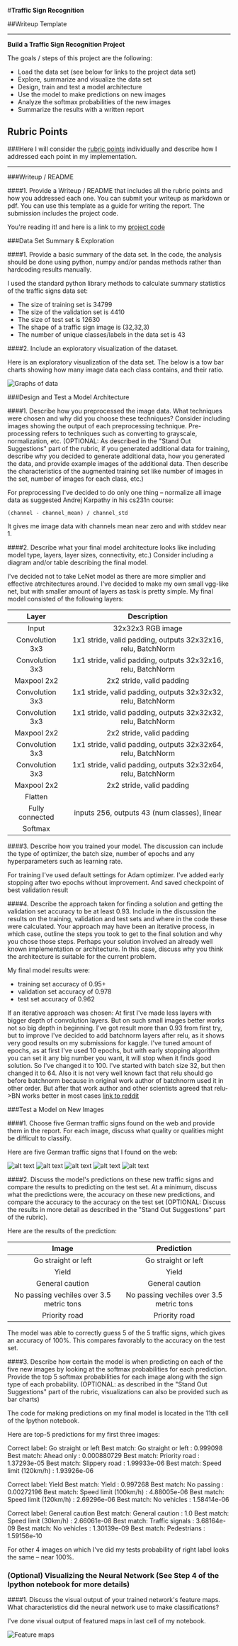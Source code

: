 #**Traffic Sign Recognition**

##Writeup Template

---

**Build a Traffic Sign Recognition Project**

The goals / steps of this project are the following:
* Load the data set (see below for links to the project data set)
* Explore, summarize and visualize the data set
* Design, train and test a model architecture
* Use the model to make predictions on new images
* Analyze the softmax probabilities of the new images
* Summarize the results with a written report


[//]: # (Image References)

[graphs]: ./graphs.png "Graphs"
[acts]: ./acts.png "Feature maps"
[image0]: ./signs_from_web/0.png "Traffic Sign 1"
[image1]: ./signs_from_web/1.png "Traffic Sign 2"
[image2]: ./signs_from_web/2.png "Traffic Sign 3"
[image3]: ./signs_from_web/3.png "Traffic Sign 4"
[image4]: ./signs_from_web/4.png "Traffic Sign 5"

## Rubric Points
###Here I will consider the [rubric points](https://review.udacity.com/#!/rubrics/481/view) individually and describe how I addressed each point in my implementation.

---
###Writeup / README

####1. Provide a Writeup / README that includes all the rubric points and how you addressed each one. You can submit your writeup as markdown or pdf. You can use this template as a guide for writing the report. The submission includes the project code.

You're reading it! and here is a link to my [project code](https://github.com/udacity/CarND-Traffic-Sign-Classifier-Project/blob/master/Traffic_Sign_Classifier.ipynb)

###Data Set Summary & Exploration

####1. Provide a basic summary of the data set. In the code, the analysis should be done using python, numpy and/or pandas methods rather than hardcoding results manually.

I used the standard python library methods to calculate summary statistics of the traffic
signs data set:

* The size of training set is 34799
* The size of the validation set is 4410
* The size of test set is 12630
* The shape of a traffic sign image is (32,32,3)
* The number of unique classes/labels in the data set is 43

####2. Include an exploratory visualization of the dataset.

Here is an exploratory visualization of the data set. The below is a tow bar charts showing how many image data each class contains, and their ratio.

![Graphs of data][graphs]

###Design and Test a Model Architecture

####1. Describe how you preprocessed the image data. What techniques were chosen and why did you choose these techniques? Consider including images showing the output of each preprocessing technique. Pre-processing refers to techniques such as converting to grayscale, normalization, etc. (OPTIONAL: As described in the "Stand Out Suggestions" part of the rubric, if you generated additional data for training, describe why you decided to generate additional data, how you generated the data, and provide example images of the additional data. Then describe the characteristics of the augmented training set like number of images in the set, number of images for each class, etc.)

For preprocessing I've decided to do only one thing – normalize all image data as suggested Andrej Karpathy in his cs231n course:

`(channel - channel_mean) / channel_std`

It gives me image data with channels mean near zero and with stddev near 1.


####2. Describe what your final model architecture looks like including model type, layers, layer sizes, connectivity, etc.) Consider including a diagram and/or table describing the final model.

I've decided not to take LeNet model as there are more simplier and effective atrchitectures around.
I've decided to make my own small vgg-like net, but with smaller amount of layers as task is pretty simple.
My final model consisted of the following layers:

| Layer         		|     Description	        					|
|:---------------------:|:---------------------------------------------:|
| Input         		    | 32x32x3 RGB image   							|
| Convolution 3x3     	| 1x1 stride, valid padding, outputs 32x32x16, relu, BatchNorm 	|
| Convolution 3x3     	| 1x1 stride, valid padding, outputs 32x32x16, relu, BatchNorm 	|
| Maxpool 2x2           | 2x2 stride, valid padding |
| Convolution 3x3     	| 1x1 stride, valid padding, outputs 32x32x32, relu, BatchNorm 	|
| Convolution 3x3     	| 1x1 stride, valid padding, outputs 32x32x32, relu, BatchNorm 	|
| Maxpool 2x2           | 2x2 stride, valid padding |
| Convolution 3x3     	| 1x1 stride, valid padding, outputs 32x32x64, relu, BatchNorm 	|
| Convolution 3x3     	| 1x1 stride, valid padding, outputs 32x32x64, relu, BatchNorm 	|
| Maxpool 2x2           | 2x2 stride, valid padding |
| Flatten	              | |
| Fully connected		    | inputs 256, outputs 43 (num classes), linear 									|
| Softmax			        	| |



####3. Describe how you trained your model. The discussion can include the type of optimizer, the batch size, number of epochs and any hyperparameters such as learning rate.

For training I've used default settings for Adam optimizer. I've added early stopping after two epochs without improvement.
And saved checkpoint of best validation result

####4. Describe the approach taken for finding a solution and getting the validation set accuracy to be at least 0.93. Include in the discussion the results on the training, validation and test sets and where in the code these were calculated. Your approach may have been an iterative process, in which case, outline the steps you took to get to the final solution and why you chose those steps. Perhaps your solution involved an already well known implementation or architecture. In this case, discuss why you think the architecture is suitable for the current problem.

My final model results were:
* training set accuracy of 0.95+
* validation set accuracy of 0.978
* test set accuracy of 0.962

If an iterative approach was chosen:
At first I've made less layers with bigger depth of convolution layers. But on such small images better works not so big depth in beginning.
I've got result more than 0.93 from first try, but to improve I've decided to add batchnorm layers after relu, as it shows very good results on my submissions for kaggle.
I've tuned amount of epochs, as at first I've used 10 epochs, but with early stopping algorithm you can set it any big number you want, it will stop when it finds good solution. So I've changed it to 100. I've started with batch size 32, but then changed it to 64.
Also it is not very well known fact that relu should go before batchnorm because in original work author of batchnorm used it in other order. But after that work author and other scientists agreed that relu->BN works better in most cases [link to reddit](https://www.reddit.com/r/MachineLearning/comments/67gonq/d_batch_normalization_before_or_after_relu/)


###Test a Model on New Images

####1. Choose five German traffic signs found on the web and provide them in the report. For each image, discuss what quality or qualities might be difficult to classify.

Here are five German traffic signs that I found on the web:

![alt text][image0] ![alt text][image1] ![alt text][image2]
![alt text][image3] ![alt text][image4]

####2. Discuss the model's predictions on these new traffic signs and compare the results to predicting on the test set. At a minimum, discuss what the predictions were, the accuracy on these new predictions, and compare the accuracy to the accuracy on the test set (OPTIONAL: Discuss the results in more detail as described in the "Stand Out Suggestions" part of the rubric).

Here are the results of the prediction:

| Image			        |     Prediction	        					|
|:---------------------:|:---------------------------------------------:|
| Go straight or left      		| Go straight or left   									|
| Yield					| Yield											|
| General caution	      		| General caution					 				|
| No passing vechiles over 3.5 metric tons      		| No passing vechiles over 3.5 metric tons		 				|
| Priority road	      		| Priority road					 				|

The model was able to correctly guess 5 of the 5 traffic signs, which gives an accuracy of 100%. This compares favorably to the accuracy on the test set.

####3. Describe how certain the model is when predicting on each of the five new images by looking at the softmax probabilities for each prediction. Provide the top 5 softmax probabilities for each image along with the sign type of each probability. (OPTIONAL: as described in the "Stand Out Suggestions" part of the rubric, visualizations can also be provided such as bar charts)

The code for making predictions on my final model is located in the 11th cell of the Ipython notebook.

Here are top-5 predictions for my first three images:

Correct label:  Go straight or left
Best match:  Go straight or left  :  0.999098
Best match:  Ahead only  :  0.000880729
Best match:  Priority road  :  1.37293e-05
Best match:  Slippery road  :  1.99933e-06
Best match:  Speed limit (120km/h)  :  1.93926e-06

Correct label:  Yield
Best match:  Yield  :  0.997268
Best match:  No passing  :  0.00272196
Best match:  Speed limit (100km/h)  :  4.88005e-06
Best match:  Speed limit (120km/h)  :  2.69296e-06
Best match:  No vehicles  :  1.58414e-06

Correct label:  General caution
Best match:  General caution  :  1.0
Best match:  Speed limit (30km/h)  :  2.66061e-08
Best match:  Traffic signals  :  3.68164e-09
Best match:  No vehicles  :  1.30139e-09
Best match:  Pedestrians  :  1.59156e-10

For other 4 images on which I've did my tests probability of right label looks the same – near 100%.

### (Optional) Visualizing the Neural Network (See Step 4 of the Ipython notebook for more details)
####1. Discuss the visual output of your trained network's feature maps. What characteristics did the neural network use to make classifications?

I've done visual output of featured maps in last cell of my notebook.

![Feature maps][acts]

